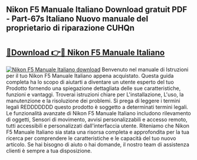 ## Nikon F5 Manuale Italiano Download gratuit PDF - Part-67s Italiano Nuovo manuale del proprietario di riparazione CUHQn

# <h2><a href="http://dffijt.blite.top/?on=Nikon+F5+Manuale+Italiano">🔗Download 👉🔴 Nikon F5 Manuale Italiano</a></h2>

[![Nikon F5 Manuale Italiano download](https://i.imgur.com/lujVjoI.png)](http://dffijt.blite.top/?on=Nikon+F5+Manuale+Italiano)
Benvenuto nel manuale di Istruzioni per il tuo Nikon F5 Manuale Italiano appena acquistato. Questa guida completa ha lo scopo di aiutarti a diventare un utente esperto del tuo Prodotto fornendo una spiegazione dettagliata delle sue caratteristiche, funzioni e vantaggi. Troverai istruzioni chiare per L'installazione, L'uso, la manutenzione e la risoluzione dei problemi. Si prega di leggere i termini legali REDDDDDDD questo prodotto è soggetto a determinati termini legali. Le funzionalità avanzate di Nikon F5 Manuale Italiano includono rilevamento di oggetti, Sensori di movimento, avvisi personalizzabili e accesso remoto, tutti accessibili e personalizzati dall'interfaccia utente. Riteniamo che Nikon F5 Manuale Italiano sia stata una risorsa completa e approfondita per la tua ricerca per comprendere le caratteristiche e le capacità del tuo nuovo articolo. Se hai bisogno di aiuto o hai domande, il nostro team di assistenza clienti è sempre a tua disposizione.
